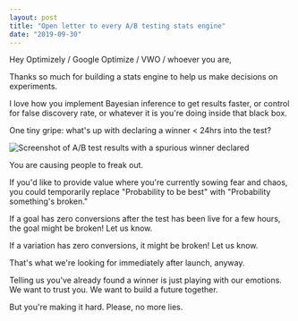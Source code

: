 ```yaml
---
layout: post
title: "Open letter to every A/B testing stats engine"
date: "2019-09-30"
---
```


Hey Optimizely / Google Optimize / VWO / whoever you are,

Thanks so much for building a stats engine to help us make decisions on experiments.

I love how you implement Bayesian inference to get results faster, or control for false discovery rate, or whatever it is you're doing inside that black box.

One tiny gripe: what's up with declaring a winner < 24hrs into the test?

![Screenshot of A/B test results with a spurious winner declared](/images/probability-to-be-best.png)

You are causing people to freak out.

If you'd like to provide value where you're currently sowing fear and chaos, you could temporarily replace "Probability to be best" with "Probability something's broken."

If a goal has zero conversions after the test has been live for a few hours, the goal might be broken! Let us know.

If a variation has zero conversions, it might be broken! Let us know.

That's what we're looking for immediately after launch, anyway.

Telling us you've already found a winner is just playing with our emotions. We want to trust you. We want to build a future together.

But you're making it hard. Please, no more lies.
